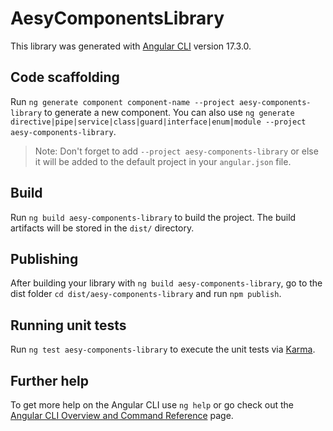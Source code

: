 # AesyComponentsLibrary

This library was generated with [Angular CLI](https://github.com/angular/angular-cli) version 17.3.0.

## Code scaffolding

Run `ng generate component component-name --project aesy-components-library` to generate a new component. You can also use `ng generate directive|pipe|service|class|guard|interface|enum|module --project aesy-components-library`.
> Note: Don't forget to add `--project aesy-components-library` or else it will be added to the default project in your `angular.json` file. 

## Build

Run `ng build aesy-components-library` to build the project. The build artifacts will be stored in the `dist/` directory.

## Publishing

After building your library with `ng build aesy-components-library`, go to the dist folder `cd dist/aesy-components-library` and run `npm publish`.

## Running unit tests

Run `ng test aesy-components-library` to execute the unit tests via [Karma](https://karma-runner.github.io).

## Further help

To get more help on the Angular CLI use `ng help` or go check out the [Angular CLI Overview and Command Reference](https://angular.io/cli) page.
